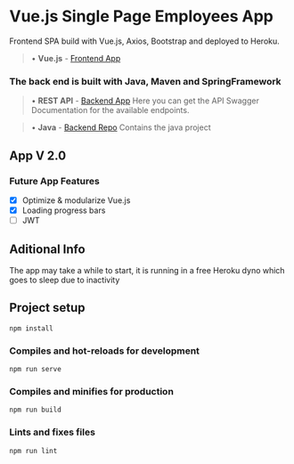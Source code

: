 # Vue.js Single Page Employees App
Frontend SPA build with Vue.js, Axios, Bootstrap and deployed to Heroku.

>• **Vue.js** - [Frontend App](https://single-page-employees-app.herokuapp.com/)

### The back end is built with Java, Maven and SpringFramework

>• **REST API** - [Backend App](https://spa-java-api.herokuapp.com/)
Here you can get the API Swagger Documentation for the available endpoints.

>• **Java** - [Backend Repo](https://github.com/BalthazRBlake/SinglePageApp)
Contains the java project

## App V 2.0
### Future App Features
- [x] Optimize & modularize Vue.js
- [x] Loading progress bars
- [ ] JWT

## Aditional Info
The app may take a while to start, it is running in a free Heroku dyno which goes to sleep due to inactivity

## Project setup
```
npm install
```

### Compiles and hot-reloads for development
```
npm run serve
```

### Compiles and minifies for production
```
npm run build
```

### Lints and fixes files
```
npm run lint
```
